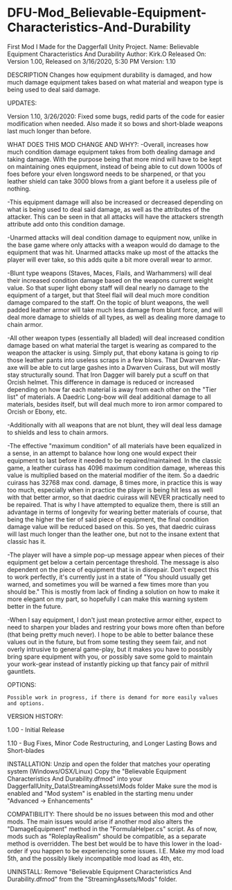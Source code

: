 # DFU-Mod_Believable-Equipment-Characteristics-And-Durability
First Mod I Made for the Daggerfall Unity Project.
Name: Believable Equipment Characteristics And Durability
Author: Kirk.O
Released On: Version 1.00, Released on 3/16/2020, 5:30 PM
Version: 1.10

DESCRIPTION
Changes how equipment durability is damaged, and how much damage equipment takes based on what material and weapon type is being used to deal said damage.

UPDATES:

Version 1.10, 3/26/2020: Fixed some bugs, redid parts of the code for easier modification when needed. Also made it so bows and short-blade weapons last much longer than before.


WHAT DOES THIS MOD CHANGE AND WHY?:
-Overall, increases how much condition damage equipment takes from both dealing damage and taking damage. With the purpose being that more mind will have 
to be kept on maintaining ones equipment, instead of being able to cut down 1000s of foes before your elven longsword needs to be sharpened, or that you 
leather shield can take 3000 blows from a giant before it a useless pile of nothing. 

-This equipment damage will also be increased or decreased depending on what is being used to deal said damage, as well as the attributes of the attacker. 
This can be seen in that all attacks will have the attackers strength attribute add onto this condition damage.

-Unarmed attacks will deal condition damage to equipment now, unlike in the base game where only attacks with a weapon would do damage to the equipment that 
was hit. Unarmed attacks make up most of the attacks the player will ever take, so this adds quite a bit more overall wear to armor.

-Blunt type weapons (Staves, Maces, Flails, and Warhammers) will deal their increased condition damage based on the weapons current weight value. So that 
super light ebony staff will deal nearly no damage to the equipment of a target, but that Steel flail will deal much more condition damage compared to the 
staff. On the topic of blunt weapons, the well padded leather armor will take much less damage from blunt force, and will deal more damage to shields of 
all types, as well as dealing more damage to chain armor.

-All other weapon types (essentially all bladed) will deal increased condition damage based on what material the target is wearing as compared to the weapon 
the attacker is using. Simply put, that ebony katana is going to rip those leather pants into useless scraps in a few blows. That Dwarven War-axe will be 
able to cut large gashes into a Dwarven Cuirass, but will mostly stay structurally sound. That Iron Dagger will barely put a scuff on that Orcish helmet. This 
difference in damage is reduced or increased depending on how far each material is away from each other on the "Tier list" of materials. A Daedric Long-bow 
will deal additional damage to all materials, besides itself, but will deal much more to iron armor compared to Orcish or Ebony, etc.

-Additionally with all weapons that are not blunt, they will deal less damage to shields and less to chain armors.

-The effective "maximum condition" of all materials have been equalized in a sense, in an attempt to balance how long one would expect their equipment to 
last before it needed to be repaired/maintained. In the classic game, a leather cuirass has 4096 maximum condition damage, whereas this value is multiplied 
based on the material modifier of the item. So a daedric cuirass has 32768 max cond. damage, 8 times more, in practice this is way too much, especially when 
in practice the player is being hit less as well with that better armor, so that daedric cuirass will NEVER practically need to be repaired. That is why I 
have attempted to equalize them, there is still an advantage in terms of longevity for wearing better materials of course, that being the higher the tier of 
said piece of equipment, the final condition damage value will be reduced based on this. So yes, that daedric cuirass will last much longer than the leather 
one, but not to the insane extent that classic has it.

-The player will have a simple pop-up message appear when pieces of their equipment get below a certain percentage threshold. The message is also dependent on 
the piece of equipment that is in disrepair. Don't expect this to work perfectly, it's currently just in a state of "You should usually get warned, and sometimes 
you will be warned a few times more than you should be." This is mostly from lack of finding a solution on how to make it more elegant on my part, so hopefully 
I can make this warning system better in the future.

-When I say equipment, I don't just mean protective armor either, expect to need to sharpen your blades and restring your bows more often than before 
(that being pretty much never). I hope to be able to better balance these values out in the future, but from some testing they seem fair, and not overly intrusive 
to general game-play, but it makes you have to possibly bring spare equipment with you, or possibly save some gold to maintain your work-gear instead of instantly 
picking up that fancy pair of mithril gauntlets.


OPTIONS:

	Possible work in progress, if there is demand for more easily values and options.

VERSION HISTORY:

1.00 - Initial Release

1.10 - Bug Fixes, Minor Code Restructuring, and Longer Lasting Bows and Short-blades


INSTALLATION:
Unzip and open the folder that matches your operating system (Windows/OSX/Linux)
Copy the "Believable Equipment Characteristics And Durability.dfmod" into your DaggerfallUnity_Data\StreamingAssets\Mods folder
Make sure the mod is enabled and "Mod system" is enabled in the starting menu under "Advanced -> Enhancements"

COMPATIBILITY:
There should be no issues between this mod and other mods. The main issues would arise if another mod also alters the "DamageEquipment" method in the 
"FormulaHelper.cs" script. As of now, mods such as "RoleplayRealism" should be compatible, as a separate method is overridden. The best bet would be 
to have this lower in the load-order if you happen to be experiencing some issues. I.E. Make my mod load 5th, and the possibly likely incompatible 
mod load as 4th, etc.

UNINSTALL:
Remove "Believable Equipment Characteristics And Durability.dfmod" from the "StreamingAssets/Mods" folder.
